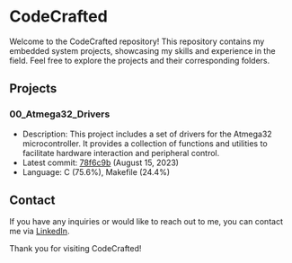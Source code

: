 # CodeCrafted

Welcome to the CodeCrafted repository! This repository contains my embedded system projects, showcasing my skills and experience in the field. Feel free to explore the projects and their corresponding folders.

## Projects

### 00_Atmega32_Drivers

- Description: This project includes a set of drivers for the Atmega32 microcontroller. It provides a collection of functions and utilities to facilitate hardware interaction and peripheral control.
- Latest commit: [78f6c9b](https://github.com/sherifkhadr/CodeCrafted/commit/78f6c9b) (August 15, 2023)
- Language: C (75.6%), Makefile (24.4%)

## Contact

If you have any inquiries or would like to reach out to me, you can contact me via [LinkedIn](https://www.linkedin.com/in/sherifkhadr/).

Thank you for visiting CodeCrafted!
